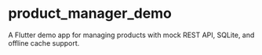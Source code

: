 # product_manager_demo
A Flutter demo app for managing products with mock REST API, SQLite, and offline cache support.
